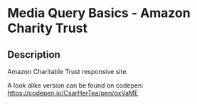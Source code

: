 # Media Query Basics - Amazon Charity Trust

## Description

Amazon Charitable Trust responsive site.

A look alike version can be found on codepen: https://codepen.io/CsarHerTea/pen/qxVaME

